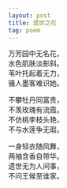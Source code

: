 ```yaml
---
layout: post
title: 遗世之花
tag: poem
---
```


万芳园中无名花，<br />
水色肌肤淡影斜。<br />
苇叶托起着无力，<br />
骚人墨客难识她。

不攀牡丹同富贵，<br />
不羡玫瑰有流霞。<br />
不仿桃李枝头艳，<br />
不与水莲争无瑕。

一身轻衣随风舞，<br />
两袖含香自带华。<br />
遗世无为人间事，<br />
不问王候至谁家。
